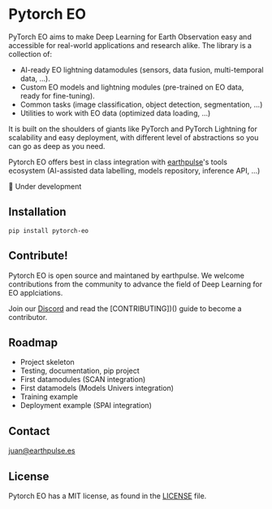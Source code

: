 # Pytorch EO

PyTorch EO aims to make Deep Learning for Earth Observation easy and accessible for real-world applications and research alike. The library is a collection of:

- AI-ready EO lightning datamodules (sensors, data fusion, multi-temporal data, ...).
- Custom EO models and lightning modules (pre-trained on EO data, ready for fine-tuning).
- Common tasks (image classification, object detection, segmentation, ...)
- Utilities to work with EO data (optimized data loading, ...)

It is built on the shoulders of giants like PyTorch and PyTorch Lightning for scalability and easy deployment, with different level of abstractions so you can go as deep as you need.

Pytorch EO offers best in class integration with [earthpulse](https://earthpulse.ai/)'s tools ecosystem (AI-assisted data labelling, models repository, inference API, ...)

🚧  Under development

## Installation

```
pip install pytorch-eo
```

## Contribute!

Pytorch EO is open source and maintaned by earthpulse. We welcome contributions from the community to advance the field of Deep Learning for EO applciations.

Join our [Discord](https://discord.gg/Pa2PRuhGUX) and read the [CONTRIBUTING])() guide to become a contributor.

## Roadmap 

- Project skeleton
- Testing, documentation, pip project
- First datamodules (SCAN integration)
- First datamodels (Models Univers integration)
- Training example
- Deployment example (SPAI integration)

## Contact

juan@earthpulse.es

## License

Pytorch EO has a MIT license, as found in the [LICENSE](LICENSE) file.